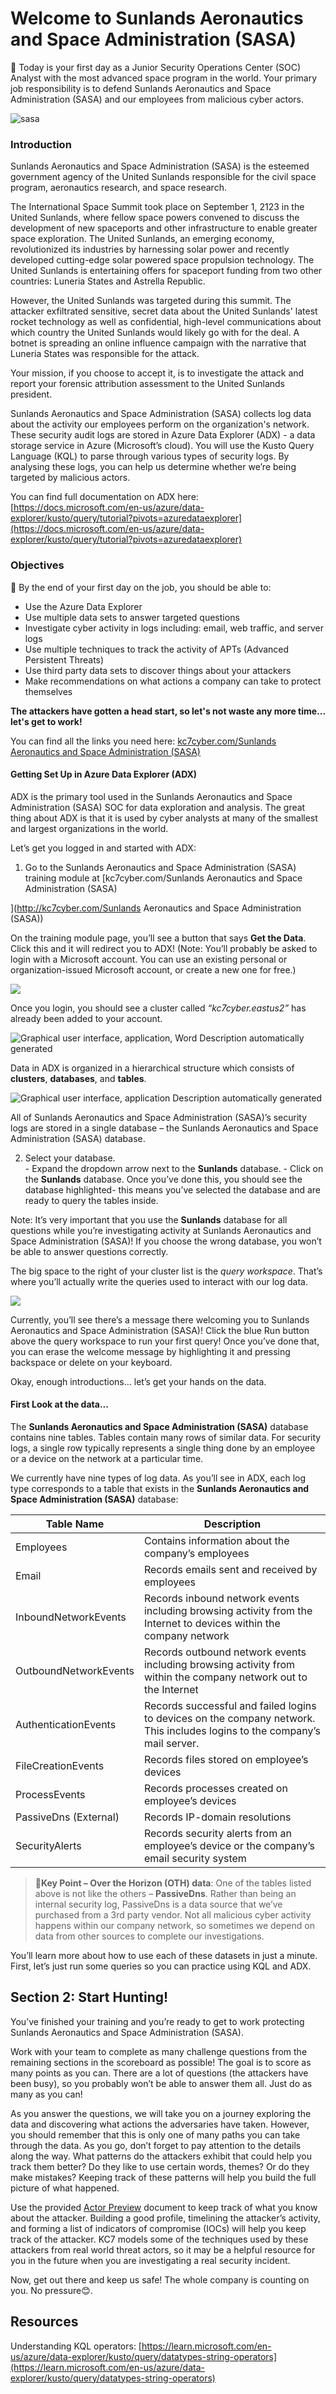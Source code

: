 # Welcome to Sunlands Aeronautics and Space Administration (SASA)

🥳 Today is your first day as a Junior Security Operations Center (SOC) Analyst with the most advanced space program in the world. Your primary job responsibility is to defend Sunlands Aeronautics and Space Administration (SASA) and our employees from malicious cyber actors.

![sasa](https://github.com/KC7-Foundation/kc7_data/assets/9474932/26fda1ff-c5c2-4c5d-9e90-f553375544fc)


### Introduction

Sunlands Aeronautics and Space Administration (SASA) is the esteemed government agency of the United Sunlands responsible for the civil space program, aeronautics research, and space research.

The International Space Summit took place on September 1, 2123 in the United Sunlands, where fellow space powers convened to discuss the development of new spaceports and other infrastructure to enable greater space exploration. The United Sunlands, an emerging economy, revolutionized its industries by harnessing solar power and recently developed cutting-edge solar powered space propulsion technology. The United Sunlands is entertaining offers for spaceport funding from two other countries: Luneria States and Astrella Republic.

However, the United Sunlands was targeted during this summit. The attacker exfiltrated sensitive, secret data about the United Sunlands' latest rocket technology as well as confidential, high-level communications about which country the United Sunlands would likely go with for the deal. A botnet is spreading an online influence campaign with the narrative that Luneria States was responsible for the attack.

Your mission, if you choose to accept it, is to investigate the attack and report your forensic attribution assessment to the United Sunlands president.

Sunlands Aeronautics and Space Administration (SASA) collects log data about the activity our employees perform on the organization's network. These security audit logs are stored in Azure Data Explorer (ADX) - a data storage service in Azure (Microsoft’s cloud). You will use the Kusto Query Language (KQL) to parse through various types of security logs. By analysing these logs, you can help us determine whether we’re being targeted by malicious actors.

You can find full documentation on ADX here: [https://docs.microsoft.com/en-us/azure/data-explorer/kusto/query/tutorial?pivots=azuredataexplorer](https://docs.microsoft.com/en-us/azure/data-explorer/kusto/query/tutorial?pivots=azuredataexplorer)

### Objectives

🧠 By the end of your first day on the job, you should be able to:

-   Use the Azure Data Explorer
-   Use multiple data sets to answer targeted questions 
-   Investigate cyber activity in logs including: email, web traffic, and server logs 
-   Use multiple techniques to track the activity of APTs (Advanced Persistent Threats) 
-   Use third party data sets to discover things about your attackers
-   Make recommendations on what actions a company can take to protect themselves


**The attackers have gotten a head start, so let's not waste any more time... let's get to work!**


You can find all the links you need here: [kc7cyber.com/Sunlands Aeronautics and Space Administration (SASA)](http://kc7cyber.com/modules/SASA)

#### Getting Set Up in Azure Data Explorer (ADX)

ADX is the primary tool used in the Sunlands Aeronautics and Space Administration (SASA) SOC for data exploration and analysis. The great thing about ADX is that it is used by cyber analysts at many of the smallest and largest organizations in the world. 

Let’s get you logged in and started with ADX:

1. Go to the Sunlands Aeronautics and Space Administration (SASA) training module at [kc7cyber.com/Sunlands Aeronautics and Space Administration (SASA)

](http://kc7cyber.com/Sunlands Aeronautics and Space Administration (SASA))

On the training module page, you’ll see a button that says **Get the Data**. Click this and it will redirect you to ADX! (Note: You’ll probably be asked to login with a Microsoft account. You can use an existing personal or organization-issued Microsoft account, or create a new one for free.)

![](https://lh5.googleusercontent.com/XVuNwIMKtT5WtYaxLkPRnuezZQfpWBDNa8naLYn31uFLDyd2A8NxrXYK86Vf9wEkdwuMM3Sp0PDdS9T3LXkeWJLYd2w_OVr39dB17_T-ItxDycIdURHQ74vMNQ-zMHVWJIsXeeuFjhoV)

Once you login, you should see a cluster called  _“kc7cyber.eastus2”_   has already been added to your account.

![Graphical user interface, application, Word
Description automatically generated](https://lh4.googleusercontent.com/THqnfpbFTsMkuF2woUrDUaeUPmwqbwtCzG5oKCHAt9BnmHZdvl2B50-2OPZlAvMFp_x7fGx1WOi-uHmIkU5V1149qvu3RkJqzEw7YAtvq3a9JeI8iF7hj-UxPbg3Q-NNDheMZDDmUfv8)

Data in ADX is organized in a hierarchical structure which consists of **clusters**, **databases**, and **tables**.

![Graphical user interface, application
Description automatically generated](https://lh6.googleusercontent.com/KrJStzi_B5G_gWnd3h3nHzs-h_KSXG2JQaW67ihaTUAHN_4gFe-zlFyzLBtKSswEUlGgngNzoXZSj6G_Q9f1bwGKiaZADEyTB4-awd9XdRUGrOot7GZiH8pqNitQmpeJNXt9P2HV2AMV)

All of Sunlands Aeronautics and Space Administration (SASA)’s security logs are stored in a single database – the Sunlands Aeronautics and Space Administration (SASA) database. 

  2. Select your database.  
	- Expand the dropdown arrow next to the **Sunlands** database.
	- Click on the **Sunlands** database. Once you’ve done this, you should see the database highlighted- this means you’ve selected the database and are ready to query the tables inside.

Note: It’s very important that you use the **Sunlands** database for all questions while you’re investigating activity at Sunlands Aeronautics and Space Administration (SASA)! If you choose the wrong database, you won’t be able to answer questions correctly.

The big space to the right of your cluster list is the _query workspace_. That’s where you’ll actually write the queries used to interact with our log data.

![](https://lh3.googleusercontent.com/y6-5lCCuvV0uIDsvDn8cdKCmkUd2netEtaSgaWhvWXAfB5-XL8AEO5DYc3X2bC2DFSBVSzYGgGKkJz9TsE5bQYT43ZkqTsfhxLll1Co9__NSSxA7vqdFFxnfRErHqnWSF-pMGOaKDcTW)

Currently, you’ll see there’s a message there welcoming you to Sunlands Aeronautics and Space Administration (SASA)! Click the blue Run button above the query workspace to run your first query! Once you’ve done that, you can erase the welcome message by highlighting it and pressing backspace or delete on your keyboard.

Okay, enough introductions… let’s get your hands on the data.

#### First Look at the data... 

The **Sunlands Aeronautics and Space Administration (SASA)** database contains nine tables. Tables contain many rows of similar data. For security logs, a single row typically represents a single thing done by an employee or a device on the network at a particular time.

We currently have nine types of log data. As you’ll see in ADX, each log type corresponds to a table that exists in the **Sunlands Aeronautics and Space Administration (SASA)** database:

| **Table Name** | **Description** | 
| ----------- | ----------- |
| Employees | Contains information about the company’s employees| 
| Email | Records emails sent and received by employees|
| InboundNetworkEvents | Records inbound network events including browsing activity from the Internet to devices within the company network|
| OutboundNetworkEvents | Records outbound network events including browsing activity from within the company network out to the Internet|
| AuthenticationEvents | Records successful and failed logins to devices on the company network. This includes logins to the company’s mail server.|
| FileCreationEvents | Records files stored on employee’s devices|
| ProcessEvents | Records processes created on employee’s devices |
| PassiveDns (External) | Records IP-domain resolutions |
| SecurityAlerts | Records security alerts from an employee’s device or the company’s email security system |

> 🎯**Key Point – Over the Horizon (OTH) data**: One of the tables listed above is not like the others – **PassiveDns**. Rather than being an internal security log, PassiveDns is a data source that we’ve purchased from a 3rd party vendor. Not all malicious cyber activity happens within our company network, so sometimes we depend on data from other sources to complete our investigations.


You’ll learn more about how to use each of these datasets in just a minute. First, let’s just run some queries so you can practice using KQL and ADX.



## Section 2: Start Hunting! 

You’ve finished your training and you’re ready to get to work protecting Sunlands Aeronautics and Space Administration (SASA). 

Work with your team to complete as many challenge questions from the remaining sections in the scoreboard as possible! The goal is to score as many points as you can. There are a lot of questions (the attackers have been busy), so you probably won’t be able to answer them all. Just do as many as you can!

As you answer the questions, we will take you on a journey exploring the data and discovering what actions the adversaries have taken. However, you should remember that this is only one of many paths you can take through the data.  As you go, don’t forget to pay attention to the details along the way. What patterns do the attackers exhibit that could help you track them better? Do they like to use certain words, themes? Or do they make mistakes? Keeping track of these patterns will help you build the full picture of what happened. 

Use the provided [Actor Preview](https://docs.google.com/document/d/1rZR4eVG886oPziG-5nGeQ5kN_q5Bpq0m/edit?usp=sharing&ouid=105873493764084037775&rtpof=true&sd=true) document to keep track of what you know about the attacker. Building a good profile, timelining the attacker’s activity, and forming a list of indicators of compromise (IOCs) will help you keep track of the attacker. KC7 models some of the techniques used by these attackers from real world threat actors, so it may be a helpful resource for you in the future when you are investigating a real security incident. 

Now, get out there and keep us safe! The whole company is counting on you. No pressure😊.


## Resources

Understanding KQL operators: [https://learn.microsoft.com/en-us/azure/data-explorer/kusto/query/datatypes-string-operators](https://learn.microsoft.com/en-us/azure/data-explorer/kusto/query/datatypes-string-operators)
